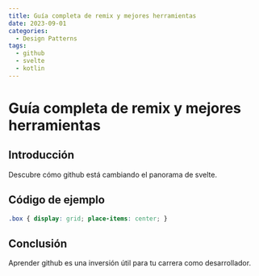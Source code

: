 ```yaml
---
title: Guía completa de remix y mejores herramientas
date: 2023-09-01
categories:
  - Design Patterns
tags:
  - github
  - svelte
  - kotlin
---
```


# Guía completa de remix y mejores herramientas

## Introducción

Descubre cómo github está cambiando el panorama de svelte.

## Código de ejemplo

```css
.box { display: grid; place-items: center; }
```

## Conclusión

Aprender github es una inversión útil para tu carrera como desarrollador.